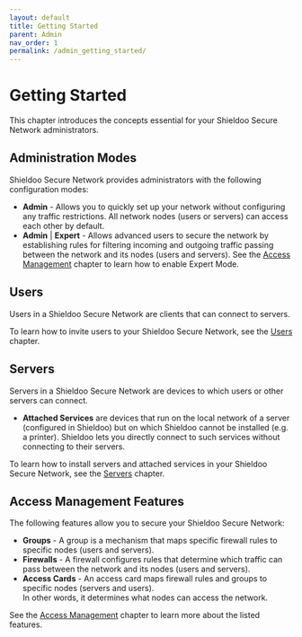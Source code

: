 ```yaml
---
layout: default
title: Getting Started
parent: Admin
nav_order: 1
permalink: /admin_getting_started/
---
```


# Getting Started
This chapter introduces the concepts essential for your Shieldoo Secure Network administrators.

## Administration Modes
Shieldoo Secure Network provides administrators with the following configuration modes:
- __Admin__ - Allows you to quickly set up your network without configuring any traffic restrictions. All network nodes (users or servers) can access each other by default.
- __Admin__ \| __Expert__ - Allows advanced users to secure the network by establishing rules for filtering incoming and outgoing traffic passing between the network and its nodes (users and servers). See the [Access Management](/access_management/) chapter to learn how to enable Expert Mode.

## Users
Users in a Shieldoo Secure Network are clients that can connect to servers.

To learn how to invite users to your Shieldoo Secure Network, see the [Users](/users/) chapter.

## Servers
Servers in a Shieldoo Secure Network are devices to which users or other servers can connect.

- __Attached Services__ are devices that run on the local network of a server (configured in Shieldoo) but on which Shieldoo cannot be installed (e.g. a printer). Shieldoo lets you directly connect to such services without connecting to their servers.

To learn how to install servers and attached services in your Shieldoo Secure Network, see the [Servers](/servers/) chapter.

## Access Management Features
The following features allow you to secure your Shieldoo Secure Network:
- __Groups__ - A group is a mechanism that maps specific firewall rules to specific nodes (users and servers).
- __Firewalls__ - A firewall configures rules that determine which traffic can pass between the network and its nodes (users and servers). 
- __Access Cards__ - An access card maps firewall rules and groups to specific nodes (servers and users).  
In other words, it determines what nodes can access the network.

See the [Access Management](/access_management/#groups) chapter to learn more about the listed features.